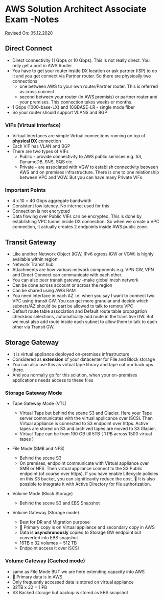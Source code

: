 # AWS Solution Architect Associate Exam -Notes

Revised On: 05.12.2020

## Direct Connect

* Direct connectivity (1 Gbps or 10 Gbps). This is not really direct. You only get a port in AWS Router
* You have to get your router inside DX location or ask partner (ISP) to do it and you get connect via Partner router. So there are physically two connections
  * one between AWS to your own router/Partner router. This is referred as cross connect
  * second between your router (in AWS premisis) or partner router and your premises. This connection takes weeks or months. 
* 1 Gbps (1000-base-LX) and 10GBASE-LR - single mode fiber
* So your router should support VLANS and BGP

### VIFs (Virtual Interface)

* Virtual Interfaces are simple Virtual connections running on top of **physical DX** connection
* Each VIF has VLAN and BGP
* There are two types of VIFs
  * Public - provide connectivity to AWS public services e.g. S3, DynamoDB, SNS, SQS  etc.
  * Private - are associated with VGW to establish connectivity between AWS and on premises infrastructure. There is one to one relationship between VPC and VGW. But you can have many Private VIFs

### Important Points

* 4 x 10 = 40 Gbps aggregate bandwidth
* Consistent low latency. No internet used for this
* Connection is not encrypted
* Data flowing over Public VIFs can be encrypted. This is done by establishing VPC tunnel inside DX connection. So when we create a VPC connection, it actually creates 2 endpoints inside AWS public zone.

## Transit Gateway

* Like another Network Object (IGW, IPv6 egress IGW or VGW) is highly available within region
* Network Transit hub
* Attachments are how various network components e.g. VPN GW, VPN and Direct Connect can communicate with each other.
* You can also peer transit gateway -make global mesh network
* Can be done across account or across the region
* Can be shared using AWS RAM
* You need interface in each AZ i.e. when you say I want to connect two VPC using transit GW. You can get more granular and decide which subnets/AZ should be part be allowed to talk to remote VPC
* Default route table association and Default route table propagation checkbox selections, automatically add route in the transitive GW. But we must also add route inside each subnet to allow them to talk to each other via Transit GW.

## Storage Gateway

* It is virtual appliance deployed on-premises infrastructure
* Considered as **extension** of your datacenter for File and Block storage
* You can also use this as virtual tape library and tape out our back ups there.
* And you normally go for this solution, when your on-premises applications needs access to these files

### Storage Gateway Mode

* Tape Gateway Mode (VTL)
  * Virtual Tape but behind the scene S3 and Glacier. Here your Tape server communicates with the virtual applicance over iSCSI. Then Virtual appliance is connected to S3 endpoint over https. Active tapes are stored on S3 and archived tapes are moved to S3 Glacier.
  * Virtual Tape can be from 100 GB till 5TB ( 1 PB across 1500 virtual tapes )
* File Mode (SMB and NFS)
  * Behind the scene S3
  * On premises, endpoint communicate with Virtual appliance over SMB or NFS. Then virtual appliance connect to the S3 Public endpoint (of course over https). If you have enable Lifecycle policies on this S3 bucket, you can significantly reduce the cost. :magnet: It is also possible to integrate it with Active Directory for file authorization.

* Volume Mode (Block Storage)

  * Behind the scene S3 and EBS Snapshot

* Volume Gateway (Storage mode)

  * Best for DR and Migration purpose
  * :magnet: Primary copy is on Virtual appliance and secondary copy in AWS
  * Data is **asynchronously** copied to Storage GW endpoint but converted into EBS snapshot
  * 16TB x 32 volumes = 512 TB
  * Endpoint access it over iSCSI

### Volume Gateway (Cached mode)

* same as File Mode BUT we are here extending capacity into AWS
* :magnet: Primary data is in AWS
* Only frequently accessed data is stored on virtual appliance
* 32TB x 32 = 1 PB
* S3 Backed storage but backup is stored as EBS snapshot
